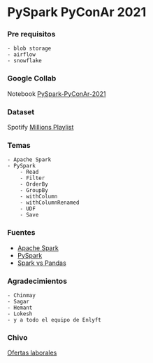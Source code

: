 # PySpark PyConAr 2021


### Pre requisitos
    - blob storage
    - airflow
    - snowflake

### Google Collab

Notebook [PySpark-PyConAr-2021](https://colab.research.google.com/drive/1w2LTuQQUPhQCdqzOYdvfymmpAtbLYPaX?usp=sharing)

### Dataset 
Spotify [Millions Playlist](https://www.kaggle.com/adityak80/spotify-millions-playlist)

### Temas
    - Apache Spark
    - PySpark
        - Read
        - Filter
        - OrderBy
        - GroupBy
        - withColumn
        - withColumnRenamed
        - UDF
        - Save


### Fuentes 

- [Apache Spark](https://spark.apache.org)
- [PySpark](https://spark.apache.org/docs/latest/api/python/index.html)
- [Spark vs Pandas](https://towardsdatascience.com/spark-vs-pandas-part-4-recommendations-35fc554573d5)


### Agradecimientos
    - Chinmay
    - Sagar
    - Hemant
    - Lokesh
    - y a todo el equipo de Enlyft


### Chivo

[Ofertas laborales](https://enlyft.bamboohr.com/jobs/)

